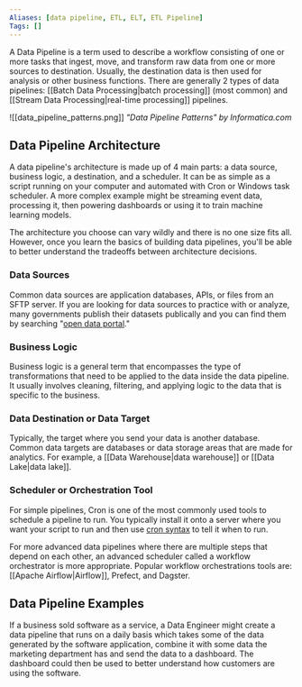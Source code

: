 ```yaml
---
Aliases: [data pipeline, ETL, ELT, ETL Pipeline]
Tags: []
---
```


A Data Pipeline is a term used to describe a workflow consisting of one or more tasks that ingest, move, and transform raw data from one or more sources to destination. Usually, the destination data is then used for analysis or other business functions. There are generally 2 types of data pipelines: [[Batch Data Processing|batch processing]] (most common) and [[Stream Data Processing|real-time processing]] pipelines.

![[data_pipeline_patterns.png]]
*"Data Pipeline Patterns" by Informatica.com*

## Data Pipeline Architecture

A data pipeline's architecture is made up of 4 main parts: a data source, business logic, a destination, and a scheduler. It can be as simple as a script running on your computer and automated with Cron or Windows task scheduler. A more complex example might be streaming event data, processing it, then powering dashboards or using it to train machine learning models.

The architecture you choose can vary wildly and there is no one size fits all. However, once you learn the basics of building data pipelines, you'll be able to better understand the tradeoffs between architecture decisions.

### Data Sources

Common data sources are application databases, APIs, or files from an SFTP server. If you are looking for data sources to practice with or analyze, many governments publish their datasets publically and you can find them by searching "[open data portal](http://googleitfor.me/?q=open+data+portal)."

### Business Logic

Business logic is a general term that encompasses the type of transformations that need to be applied to the data inside the data pipeline. It usually involves cleaning, filtering, and applying logic to the data that is specific to the business.

### Data Destination or Data Target

Typically, the target where you send your data is another database. Common data targets are databases or data storage areas that are made for analytics. For example, a [[Data Warehouse|data warehouse]] or [[Data Lake|data lake]].

### Scheduler or Orchestration Tool

For simple pipelines, Cron is one of the most commonly used tools to schedule a pipeline to run. You typically install it onto a server where you want your script to run and then use [cron syntax](https://crontab.guru/) to tell it when to run.

For more advanced data pipelines where there are multiple steps that depend on each other, an advanced scheduler called a workflow orchestrator is more appropriate. Popular workflow orchestrations tools are: [[Apache Airflow|Airflow]], Prefect, and Dagster.

## Data Pipeline Examples

If a business sold software as a service, a Data Engineer might create a data pipeline that runs on a daily basis which takes some of the data generated by the software application, combine it with some data the marketing department has and send the data to a dashboard. The dashboard could then be used to better understand how customers are using the software.